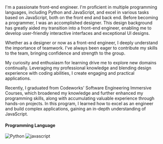 <!--
**muzixiaowuwuyi/muzixiaowuwuyi** is a ✨ _special_ ✨ repository because its `README.md` (this file) appears on your GitHub profile.

Here are some ideas to get you started:

- 🔭 I’m currently working on ...
- 🌱 I’m currently learning ...
- 👯 I’m looking to collaborate on ...
- 🤔 I’m looking for help with ...
- 💬 Ask me about ...
- 📫 How to reach me: ...
- 😄 Pronouns: ...
- ⚡ Fun fact: ...
-->
I'm a passionate front-end engineer. I'm proficient in multiple programming languages, including Python and JavaScript, and excel in various tasks based on JavaScript, both on the front end and back end. Before becoming a programmer, I was an accomplished designer. This design background has greatly aided my transition into a front-end engineer, enabling me to develop user-friendly interactive interfaces and exceptional UI designs.

Whether as a designer or now as a front-end engineer, I deeply understand the importance of teamwork. I've always been eager to contribute my skills to the team, bringing confidence and strength to the group.

My curiosity and enthusiasm for learning drive me to explore new domains continually. Leveraging my professional knowledge and blending design experience with coding abilities, I create engaging and practical applications.

Recently, I graduated from Codeworks' Software Engineering Immersive Courses, which broadened my knowledge and further enhanced my programming skills, along with accumulating valuable experience through hands-on projects. In this program, I learned how to excel as an engineer and build complex applications, gaining an in-depth understanding of JavaScript.

#### Programming Language
![Python](https://camo.githubusercontent.com/e979038adffa37a80391b5746bebbf98b07eaca95940ccc9f7d6998b167816de/68747470733a2f2f696d672e736869656c64732e696f2f7374617469632f76313f6c6162656c3d266d6573736167653d507974686f6e26636f6c6f723d333737364142266c6f676f3d507974686f6e266c6f676f436f6c6f723d464646464646) ![javascript](https://camo.githubusercontent.com/3f8868a5f86813ffc718a71302d474ec83e061d87f1f5e5e3fc62f1f6726029b/68747470733a2f2f696d672e736869656c64732e696f2f7374617469632f76313f6c6162656c3d266d6573736167653d4a61766153637269707426636f6c6f723d463744463145266c6f676f3d4a617661536372697074266c6f676f436f6c6f723d464646464646)

